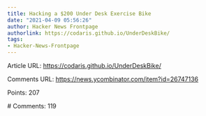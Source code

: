 ```yaml
---
title: Hacking a $200 Under Desk Exercise Bike
date: "2021-04-09 05:56:26"
author: Hacker News Frontpage
authorlink: https://codaris.github.io/UnderDeskBike/
tags:
- Hacker-News-Frontpage
---
```


<p>Article URL: <a href="https://codaris.github.io/UnderDeskBike/">https://codaris.github.io/UnderDeskBike/</a></p>
<p>Comments URL: <a href="https://news.ycombinator.com/item?id=26747136">https://news.ycombinator.com/item?id=26747136</a></p>
<p>Points: 207</p>
<p># Comments: 119</p>
